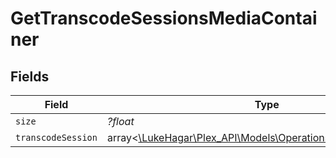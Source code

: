 # GetTranscodeSessionsMediaContainer


## Fields

| Field                                                                                                        | Type                                                                                                         | Required                                                                                                     | Description                                                                                                  | Example                                                                                                      |
| ------------------------------------------------------------------------------------------------------------ | ------------------------------------------------------------------------------------------------------------ | ------------------------------------------------------------------------------------------------------------ | ------------------------------------------------------------------------------------------------------------ | ------------------------------------------------------------------------------------------------------------ |
| `size`                                                                                                       | *?float*                                                                                                     | :heavy_minus_sign:                                                                                           | N/A                                                                                                          | 1                                                                                                            |
| `transcodeSession`                                                                                           | array<[\LukeHagar\Plex_API\Models\Operations\TranscodeSession](../../Models/Operations/TranscodeSession.md)> | :heavy_minus_sign:                                                                                           | N/A                                                                                                          |                                                                                                              |